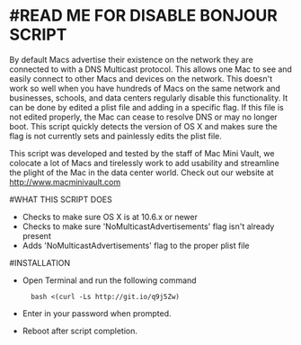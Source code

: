 #READ ME FOR DISABLE BONJOUR SCRIPT
===========

By default Macs advertise their existence on the network they are connected to with a DNS Multicast protocol.  This allows one Mac to see and easily connect to other Macs and devices on the network.  This doesn't work so well when you have hundreds of Macs on the same network and businesses, schools, and data centers regularly disable this functionality.  It can be done by edited a plist file and adding in a specific flag.  If this file is not edited properly, the Mac can cease to resolve DNS or may no longer boot.  This script quickly detects the version of OS X and makes sure the flag is not currently sets and painlessly edits the plist file.

This script was developed and tested by the staff of Mac Mini Vault, we colocate a lot of Macs and tirelessly work to add usability and streamline the plight of the Mac in the data center world.  Check out our website at http://www.macminivault.com

#WHAT THIS SCRIPT DOES
+ Checks to make sure OS X is at 10.6.x or newer
+ Checks to make sure 'NoMulticastAdvertisements' flag isn't already present
+ Adds 'NoMulticastAdvertisements' flag to the proper plist file

#INSTALLATION

+ Open Terminal and run the following command

        bash <(curl -Ls http://git.io/q9j5Zw)

+ Enter in your password when prompted.
+ Reboot after script completion.
